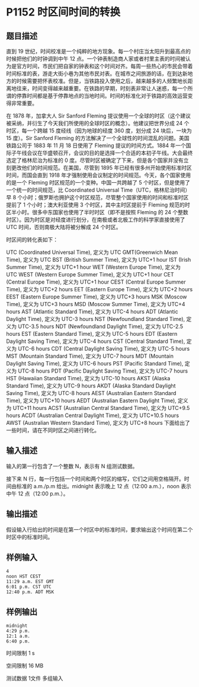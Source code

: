 # P1152 时区间时间的转换

## 题目描述

直到 19 世纪，时间校准是一个纯粹的地方现象。每一个村庄当太阳升到最高点的时候把他们的时钟调到中午 12 点。一个钟表制造商人家或者村里主表的时间被认为是官方时间，市民们把自家的钟表和这个时间对齐。每周一些热心的市民会带着时间标准的表，游走大街小巷为其他市民对表。在城市之间旅游的话，在到达新地方的时候需要把怀表校准。但是，当铁路投入使用之后，越来越多的人频繁地长距离地往来，时间变得越来越重要。在铁路的早期，时刻表非常让人迷惑，每一个所谓的停靠时间都是基于停靠地点的当地时间。时间的标准化对于铁路的高效运营变得非常重要。

在 1878 年，加拿大人 Sir Sanford Fleming 提议使用一个全球的时区（这个建议被采纳，并衍生了今天我们所使用的全球时区的概念）。他建议把世界分成 24 个时区，每一个跨越 15 度经线（因为地球的经度 360 度，划分成 24 块后，一块为 15 度）。Sir Sanford Fleming 的方法解决了一个全球性的时间混乱的问题。美国铁路公司于 1883 年 11 月 18 日使用了 Fleming 提议的时间方式。1884 年一个国际子午线会议在华盛顿召开，会议的目的是选择一个合适的本初子午线。大会最终选定了格林尼治为标准的 0 度。尽管时区被确定了下来，但是各个国家并没有立刻更改他们的时间规范。在美国，尽管到 1895 年已经有很多州开始使用标准时区时间，而国会直到 1918 年才强制使用会议制定的时间规范。今天，各个国家使用的是一个 Fleming 时区规范的一个变种。中国一共跨越了 5 个时区，但是使用了一个统一的时间规范，比 Coordinated Universal Time（UTC，格林尼治时间）早 8 个小时；俄罗斯也拥护这个时区规范，尽管整个国家使用的时间和标准时区提前了 1 个小时；澳大利亚使用 3 个时区，其中主时区提前于 Fleming 规范的时区半小时。很多中东国家也使用了半时时区（即不是按照 Fleming 的 24 个整数时区）。因为时区是对经度进行划分，在南极或者北极工作的科学家直接使用了 UTC 时间，否则南极大陆将被分解成 24 个时区。

时区间的转化表如下：

UTC (Coordinated Universal Time), 定义为 UTC
GMT(Greenwich Mean Time), 定义为 UTC
BST (British Summer Time), 定义为 UTC+1 hour
IST (Irish Summer Time), 定义为 UTC+1 hour
WET (Western Europe Time), 定义为 UTC
WEST (Western Europe Summer Time), 定义为 UTC+1 hour
CET (Central Europe Time), 定义为 UTC+1 hour
CEST (Central Europe Summer Time), 定义为 UTC+2 hours
EET (Eastern Europe Time), 定义为 UTC+2 hours
EEST (Eastern Europe Summer Time), 定义为 UTC+3 hours
MSK (Moscow Time), 定义为 UTC+3 hours
MSD (Moscow Summer Time), 定义为 UTC+4 hours
AST (Atlantic Standard Time), 定义为 UTC-4 hours
ADT (Atlantic Daylight Time), 定义为 UTC-3 hours
NST (Newfoundland Standard Time), 定义为 UTC-3.5 hours
NDT (Newfoundland Daylight Time), 定义为 UTC-2.5 hours
EST (Eastern Standard Time), 定义为 UTC-5 hours
EDT (Eastern Daylight Saving Time), 定义为 UTC-4 hours
CST (Central Standard Time), 定义为 UTC-6 hours
CDT (Central Daylight Saving Time), 定义为 UTC-5 hours
MST (Mountain Standard Time), 定义为 UTC-7 hours
MDT (Mountain Daylight Saving Time), 定义为 UTC-6 hours
PST (Pacific Standard Time), 定义为 UTC-8 hours
PDT (Pacific Daylight Saving Time), 定义为 UTC-7 hours
HST (Hawaiian Standard Time), 定义为 UTC-10 hours
AKST (Alaska Standard Time), 定义为 UTC-9 hours
AKDT (Alaska Standard Daylight Saving Time), 定义为 UTC-8 hours
AEST (Australian Eastern Standard Time), 定义为 UTC+10 hours
AEDT (Australian Eastern Daylight Time), 定义为 UTC+11 hours
ACST (Australian Central Standard Time), 定义为 UTC+9.5 hours
ACDT (Australian Central Daylight Time), 定义为 UTC+10.5 hours
AWST (Australian Western Standard Time), 定义为 UTC+8 hours
下面给出了一些时间，请在不同时区之间进行转化。

## 输入描述

输入的第一行包含了一个整数 N，表示有 N 组测试数据。

接下来 N 行，每一行包括一个时间和两个时区的缩写，它们之间用空格隔开。时间由标准的 a.m./p.m 给出。midnight 表示晚上 12 点（12:00 a.m.），noon 表示中午 12 点（12:00 p.m.）。

## 输出描述

假设输入行给出的时间是在第一个时区中的标准时间，要求输出这个时间在第二个时区中的标准时间。

## 样例输入

```
4 
noon HST CEST
11:29 a.m. EST GMT
6:01 p.m. CST UTC
12:40 p.m. ADT MSK
```

## 样例输出

```
midnight
4:29 p.m.
12:1 a.m.
6:40 p.m.
```

时间限制  1 s

空间限制  16 MB

测试数据  1文件 多组输入

